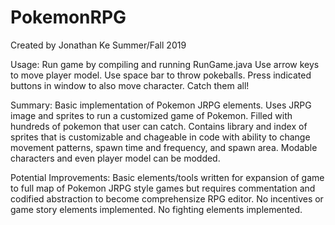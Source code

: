 # PokemonRPG
Created by Jonathan Ke Summer/Fall 2019

Usage:
Run game by compiling and running RunGame.java
Use arrow keys to move player model. Use space
bar to throw pokeballs. Press indicated buttons
in window to also move character. Catch them all!

Summary:
Basic implementation of Pokemon JRPG elements. Uses
JRPG image and sprites to run a customized game of
Pokemon. Filled with hundreds of pokemon that user
can catch. Contains library and index of sprites that is 
customizable and chageable in code with ability
to change movement patterns, spawn time and 
frequency, and spawn area. Modable characters 
and even player model can be modded. 

Potential Improvements:
Basic elements/tools written for expansion of game
to full map of Pokemon JRPG style games but requires
commentation and codified abstraction to become 
comprehensize RPG editor. No incentives or game story
elements implemented. No fighting elements implemented.
